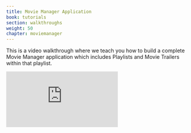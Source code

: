 ```yaml
---
title: Movie Manager Application
book: tutorials
section: walkthroughs
weight: 50
chapter: moviemanager
---
```

This is a video walkthrough where we teach you how to build a complete Movie Manager application which includes Playlists and Movie Trailers within that playlist.

<div class="embed-responsive embed-responsive-16by9">
  <iframe class="embed-responsive-item" src="https://www.youtube.com/embed/_25-wYc3l0w?rel=0&amp;showinfo=0" frameborder="0" allowfullscreen></iframe>
</div>
